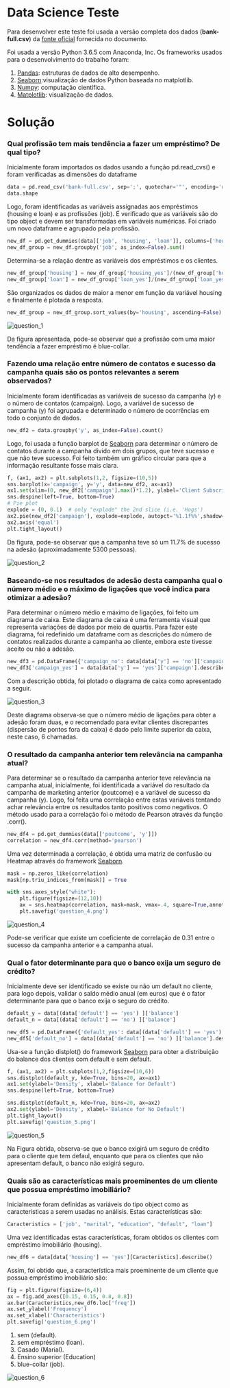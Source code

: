 # Data Science Teste

Para desenvolver este teste foi usada a versão completa dos dados (**bank-full.csv**) da [fonte oficial](https://archive.ics.uci.edu/ml/datasets/bank+marketing) fornecida no documento.

Foi usada a versão Python 3.6.5 com Anaconda, Inc. Os frameworks usados para o desenvolvimento do trabalho foram:

1. [Pandas](https://pandas.pydata.org/): estruturas de dados de alto desempenho.
2. [Seaborn](https://seaborn.pydata.org/):visualização de dados Python baseada no matplotlib.
3. [Numpy](http://www.numpy.org/): computação científica.
4. [Matplotlib](https://matplotlib.org/): visualização de dados.

# Solução

### Qual profissão tem mais tendência a fazer um empréstimo? De qual tipo?

Inicialmente foram importados os dados usando a função pd.read_cvs() e foram verificadas as dimensões do dataframe

```python
data = pd.read_csv('bank-full.csv', sep=';', quotechar='"', encoding='utf8',parse_dates=True)
data.shape
```

Logo, foram identificadas as variáveis assignadas aos empréstimos (housing e loan) e as profissões (job). É verificado que as variáveis são do tipo object e devem ser transformadas em variáveis numéricas. Foi criado um novo dataframe e agrupado pela profissão.

```python
new_df = pd.get_dummies(data[['job', 'housing', 'loan']], columns=['housing', 'loan'])
new_df_group = new_df.groupby('job', as_index=False).sum()
```

Determina-se a relação dentre as variáveis dos empréstimos e os clientes.

```python
new_df_group['housing'] = new_df_group['housing_yes']/(new_df_group['housing_yes'] + new_df_group['housing_no'])
new_df_group['loan'] = new_df_group['loan_yes']/(new_df_group['loan_yes'] + new_df_group['loan_no'])
```

São organizados os dados de maior a menor em função da variável housing e finalmente é plotada a resposta.

```python
new_df_group = new_df_group.sort_values(by='housing', ascending=False)
```

![question_1](https://user-images.githubusercontent.com/28451312/46163286-27ca8480-c261-11e8-933e-a6676b7128bc.png)

Da figura apresentada, pode-se observar que a profissão com uma maior tendência a fazer empréstimo é blue-collar.

### Fazendo uma relação entre número de contatos e sucesso da campanha quais são os pontos relevantes a serem observados?

Inicialmente foram identificadas as variáveis de sucesso da campanha (y) e o número de contatos (campaign). Logo, a variável de sucesso de campanha (y) foi agrupada e determinado o número de ocorrências em todo o conjunto de dados.

```python
new_df2 = data.groupby('y', as_index=False).count()
```

Logo, foi usada a função barplot de [Seaborn](https://seaborn.pydata.org/) para determinar o número de contatos durante a campanha divido em dois grupos, que teve sucesso e que não teve sucesso. Foi feito também um gráfico circular para que a informação resultante fosse mais clara. 

```python
f, (ax1, ax2) = plt.subplots(1,2, figsize=(10,5))
sns.barplot(x='campaign', y='y', data=new_df2, ax=ax1)
ax1.set(xlim=(0, new_df2['campaign'].max()*1.2), ylabel='Client Subscribed', xlabel='Campaing')
sns.despine(left=True, bottom=True)
# Pie plot
explode = (0, 0.1)  # only "explode" the 2nd slice (i.e. 'Hogs')
ax2.pie(new_df2['campaign'], explode=explode, autopct='%1.1f%%',shadow=True, startangle=90)
ax2.axis('equal')
plt.tight_layout()
```
Da figura, pode-se observar que a campanha teve só um 11.7% de sucesso na adesão (aproximadamente 5300 pessoas).

![question_2](https://user-images.githubusercontent.com/28451312/46163326-44ff5300-c261-11e8-9c5d-3e47ad509971.png)

### Baseando-se nos resultados de adesão desta campanha qual o número médio e o máximo de ligações que você indica para otimizar a adesão?

Para determinar o número médio e máximo de ligações, foi feito um diagrama de caixa. Este diagrama de caixa é uma ferramenta visual que representa variações de dados por meio de quartis. Para fazer este diagrama, foi redefinido um dataframe com as descrições do número de contatos realizados durante a campanha ao cliente, embora este tivesse aceito ou não a adesão.

```python
new_df3 = pd.DataFrame({'campaign_no': data[data['y'] == 'no']['campaign'].describe()})
new_df3['campaign_yes'] = data[data['y'] == 'yes']['campaign'].describe()
```
Com a descrição obtida, foi plotado o diagrama de caixa como apresentado a seguir.

![question_3](https://user-images.githubusercontent.com/28451312/46163367-652f1200-c261-11e8-9112-71590bfc0f08.png)

Deste diagrama observa-se que o número médio de ligações para obter a adesão foram duas, e o recomendado para evitar clientes discrepantes (dispersão de pontos fora da caixa) é dado pelo limite superior da caixa, neste caso, 6 chamadas. 

### O resultado da campanha anterior tem relevância na campanha atual?

Para determinar se o resultado da campanha anterior teve relevância na campanha atual, inicialmente, foi identificada a variável do resultado da campanha de marketing anterior (poutcome) e a variável de sucesso da campanha (y). Logo, foi feita uma correlação entre estas variáveis tentando achar relevância entre os resultados tanto positivos como negativos. O método usado para a correlação foi o método de Pearson através da função .corr().

```python
new_df4 = pd.get_dummies(data[['poutcome', 'y']])
correlation = new_df4.corr(method='pearson')
```

Uma vez determinada a correlação, é obtida uma matriz de confusão ou Heatmap através do framework [Seaborn](https://seaborn.pydata.org/).

```python
mask = np.zeros_like(correlation)
mask[np.triu_indices_from(mask)] = True

with sns.axes_style("white"):
    plt.figure(figsize=(12,10))
    ax = sns.heatmap(correlation, mask=mask, vmax=.4, square=True,annot=True, cmap='YlGnBu')
    plt.savefig('question_4.png')
```

![question_4](https://user-images.githubusercontent.com/28451312/46163415-87c12b00-c261-11e8-84af-148d98a65a34.png)

Pode-se verificar que existe um coeficiente de correlação de 0.31 entre o sucesso da campanha anterior e a campanha atual.

### Qual o fator determinante para que o banco exija um seguro de crédito?

Inicialmente deve ser identificado se existe ou não um default no cliente, para logo depois, validar o saldo médio anual (em euros) que é o fator determinante para que o banco exija o seguro do crédito. 

```python
default_y = data[(data['default'] == 'yes') ]['balance']
default_n = data[(data['default'] == 'no') ]['balance']

new_df5 = pd.DataFrame({'default_yes': data[(data['default'] == 'yes') ]['balance'].describe()})
new_df5['default_no'] = data[(data['default'] == 'no') ]['balance'].describe()
```

Usa-se a função distplot() do framework [Seaborn](https://seaborn.pydata.org/) para obter a distribuição do balance dos clientes com default e sem default.

```python
f, (ax1, ax2) = plt.subplots(1,2,figsize=(10,6))
sns.distplot(default_y, kde=True, bins=20, ax=ax1)
ax1.set(ylabel='Density', xlabel='Balance for Default')
sns.despine(left=True, bottom=True)

sns.distplot(default_n, kde=True, bins=20, ax=ax2)
ax2.set(ylabel='Density', xlabel='Balance for No Default')
plt.tight_layout()
plt.savefig('question_5.png')
```

![question_5](https://user-images.githubusercontent.com/28451312/46163438-a4f5f980-c261-11e8-8a8b-ff3f675dab6a.png)

Na Figura obtida, observa-se que o banco exigirá um seguro de crédito para o cliente que tem defaul, enquanto que para os clientes que não apresentam default, o banco não exigirá seguro.

### Quais são as características mais proeminentes de um cliente que possua empréstimo imobiliário?

Inicialmente foram definidas as variáveis do tipo object como as características a serem usadas no análisis. Estas características são:

```python
Caracteristics = ['job', "marital", "education", "default", "loan"]
```
Uma vez identificadas estas características, foram obtidos os clientes com empréstimo imobiliário (housing).

```python
new_df6 = data[data['housing'] == 'yes'][Caracteristics].describe()
```

Assim, foi obtido que, a característica mais proeminente de um cliente que possua empréstimo imobiliário são:

```python
fig = plt.figure(figsize=(6,4))
ax = fig.add_axes([0.15, 0.15, 0.8, 0.8])
ax.bar(Caracteristics,new_df6.loc['freq'])
ax.set_ylabel('Frequency')
ax.set_xlabel('Characteristics')
plt.savefig('question_6.png')
```

1. sem (default).
2. sem empréstimo (loan).
3. Casado (Marial).
4. Ensino superior (Education)
5. blue-collar (job).

![question_6](https://user-images.githubusercontent.com/28451312/46163499-bb03ba00-c261-11e8-84c0-4f2b6851df1d.png)


